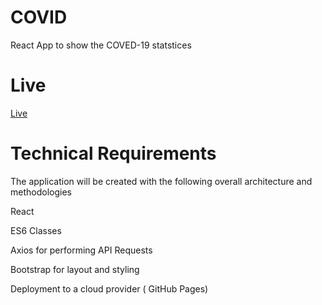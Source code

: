 # COVID
React App to show the COVED-19 statstices
# Live
[Live]()

# Technical Requirements
The application will be created with the following overall architecture and methodologies

React

ES6 Classes

Axios for performing API Requests

Bootstrap for layout and styling

Deployment to a cloud provider ( GitHub Pages)
